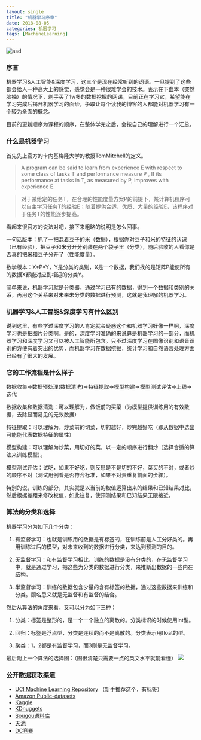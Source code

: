 ```yaml
---
layout: single
title: "机器学习序章"
date: 2018-08-05
categories: 机器学习
tags: [MachineLearning]
---
```

![asd](https://images.unsplash.com/photo-1575181963610-33e87fc05a5e?ixlib=rb-1.2.1&ixid=eyJhcHBfaWQiOjEyMDd9&auto=format&fit=crop&w=634&q=80)
### 序言
机器学习&人工智能&深度学习，这三个是现在经常听到的词语。一旦提到了这些都会给人一种高大上的感觉，感觉会是一种很难学会的技术。表示在下血本（突然脑抽）的情况下，剁手买了1w多的数据挖掘的网课，目前正在学习它，希望能在学习完成后揭开机器学习的面纱，争取让每个读我的博客的人都能对机器学习有一个较为全面的概念。

目前的更新顺序为课程的顺序，在整体学完之后，会按自己的理解进行一个汇总。

### 什么是机器学习

首先先上官方的卡内基梅隆大学的教授TomMitchell的定义。
> A program can be said to learn from experience E with respect to some class of tasks T and performance measure P , If its performance at tasks in T, as measured by P, improves with experience E.

> 对于某给定的任务T，在合理的性能度量方案P的前提下，某计算机程序可以自主学习任务T的经验E；随着提供合适、优质、大量的经验E，该程序对于任务T的性能逐步提高。

看起来很官方的说法对吧，接下来粗略的说明是怎么回事。

一句话版本：抓了一把混着豆子的米（数据），根据你对豆子和米的特征的认识（已有经验），把豆子和米分开分别装在两个袋子里（分类），随后验收的人看你是否真的把米和豆子分开了（性能度量）。

数学版本：X\*P=Y，Y是分类的类别，X是一个数据，我们找的是矩阵P能使所有的数据X都能对应到相迎的分类Y。

简单来说，机器学习就是分类器，通过学习已有的数据，得到一个数据和类别的关系，再用这个关系来对未来未分类的数据进行预测，这就是我理解的机器学习。

###  机器学习&人工智能&深度学习有什么区别

说到这里，有些学过深度学习的人肯定就会疑惑这个和机器学习好像一样啊，深度学习也是把图片分类啊。是的，深度学习准确的来说算是机器学习的一部分，而机器学习和深度学习又可以被人工智能所包含。只不过深度学习在图像识别和语音识别的方便有着突出的优势，而机器学习在数据挖掘，统计学习和自然语言处理方面已经有了很大的发展。

### 它的工作流程是什么样子

数据收集=\>数据预处理(数据清洗)=\>特征提取=\>模型构建=\>模型测试评估=\>上线=\>迭代

数据收集和数据清洗：可以理解为，做饭前的买菜（为模型提供训练用的有效数据，去除显而易见的无效数据）

特征提取：可以理解为，炒菜前的切菜，切的越好，炒完越好吃（即从数据中选出可能能代表数据特征的属性）

模型构建：可以理解为炒菜，用切好的菜，以一定的顺序进行翻炒（选择合适的算法来训练模型）。

模型测试评估：试吃，如果不好吃，则反思是不是切的不好，菜买的不对，或者炒的顺序不对（测试用例看是否符合标准，如果不对责重复前面的步骤）。



特别的说，训练的部分，其实就是以当前的权值运算出来的结果和已知结果对比，然后根据差距来修改权值，如此往复，使预测结果和已知结果无限接近。

### 算法的分类和选择

机器学习分为如下几个分类：

1. 有监督学习：也就是训练用的数据是有标签的，在训练前是人工分好类的。再用训练过后的模型，对未来收到的数据进行分类，来达到预测的目的。

2. 无监督学习：和有监督学习相比，训练的数据是没有分类的，在无监督学习中，就是通过学习，把这些为分类的数据进行分类，来推断出数据的一些内在结构。

3. 半监督学习：训练的数据包含少量的含有标签的数据，通过这些数据来训练和分类。顾名思义就是无监督和有监督的结合。

然后从算法的角度来看，又可以分为如下三种：

1. 分类：标签是整形的，是一个一个独立的离散的。分类标识的时候使用int型。

2. 回归：标签是浮点型，分类是连续的而不是离散的。分类表示用float的型。

3. 聚类：1，2都是有监督学习，而3则是无监督学习。



最后附上一个算法的选择图：（图很清楚只需要一点的英文水平就能看懂）
![](/assets/images/blog/20180805-MachineLearningPreface/page1.jpeg)

### 公开数据获取渠道

- [UCI Machine Learning Repository](http://archive.ics.uci.edu/ml/datasets.html) （新手推荐这个，有标签）
- [Amazon Public-datasets](https://aws.amazon.com/cn/public-datasets/%20)
- [Kaggle](https://www.kaggle.com/competitions%20)
- [KDnuggets](http://www.kdnuggets.com/datasets/index.html%20)
- [Sougou语料库](http://www.sogou.com/labs/resource/list_pingce.php)
- [天池](https://tianchi.aliyun.com/datalab/index.htm%20)
- [DC竞赛](http://www.pkbigdata.com/common/cmptIndex.html)




